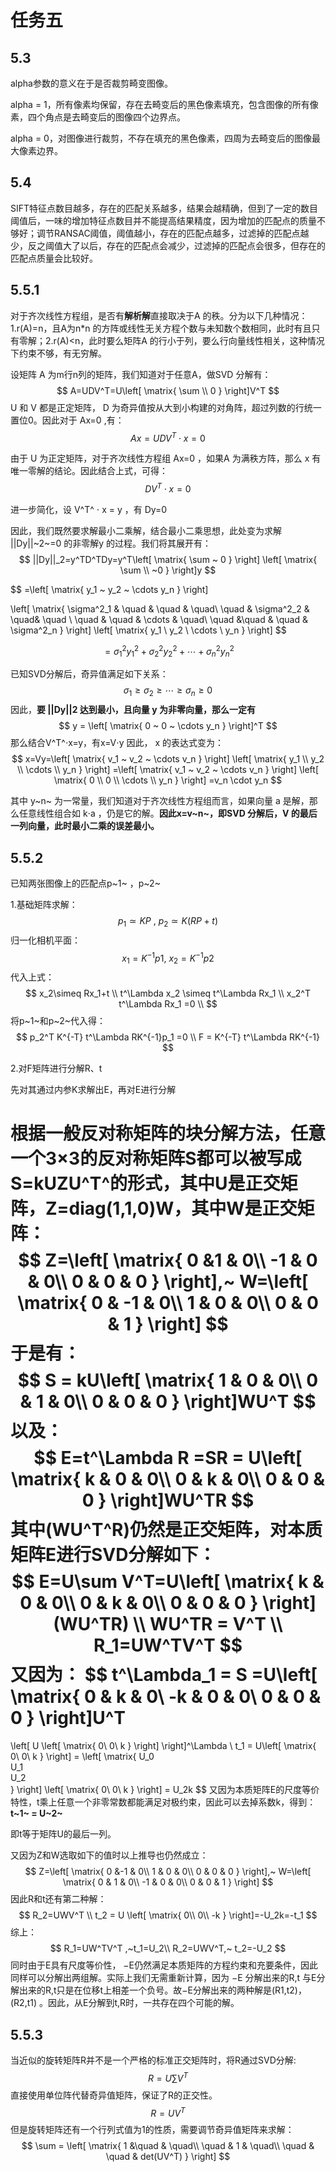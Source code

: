 # 任务五



## 5.3

alpha参数的意义在于是否裁剪畸变图像。

alpha = 1，所有像素均保留，存在去畸变后的黑色像素填充，包含图像的所有像素，四个角点是去畸变后的图像四个边界点。

alpha = 0，对图像进行裁剪，不存在填充的黑色像素，四周为去畸变后的图像最大像素边界。



## 5.4

SIFT特征点数目越多，存在的匹配关系越多，结果会越精确，但到了一定的数目阈值后，一味的增加特征点数目并不能提高结果精度，因为增加的匹配点的质量不够好；调节RANSAC阈值，阈值越小，存在的匹配点越多，过滤掉的匹配点越少，反之阈值大了以后，存在的匹配点会减少，过滤掉的匹配点会很多，但存在的匹配点质量会比较好。



## 5.5.1

对于齐次线性方程组，是否有**解析解**直接取决于A 的秩。分为以下几种情况：1.r(A)=n，且A为n*n 的方阵或线性无关方程个数与未知数个数相同，此时有且只有零解；2.r(A)<n，此时要么矩阵A 的行小于列，要么行向量线性相关，这种情况下约束不够，有无穷解。



设矩阵 A 为m行n列的矩阵，我们知道对于任意A，做SVD 分解有：
$$
A=UDV^T=U\left[
\matrix{
  \sum \\
 0
}
\right]V^T
$$
 U 和 V 都是正定矩阵， D 为奇异值按从大到小构建的对角阵，超过列数的行统一置位0。因此对于 Ax=0 ,有：
$$
Ax=UDV^T \cdot x=0
$$


由于 U 为正定矩阵，对于齐次线性方程组 Ax=0 ，如果A 为满秩方阵，那么 x 有唯一零解的结论。因此结合上式，可得：
$$
DV^T \cdot x=0
$$


进一步简化，设 V^T^ ⋅ x = y ，有 Dy=0

 因此，我们既然要求解最小二乘解，结合最小二乘思想，此处变为求解 ||Dy||~2~=0 的非零解y 的过程。我们将其展开有：
$$
||Dy||_2=y^TD^TDy=y^T\left[
\matrix{
  \sum 
  ~ 0
  }
\right]
\left[
\matrix{
  \sum \\
 ~0
}
\right]y
$$

$$
=\left[
\matrix{
  y_1 ~
  y_2 ~
  \cdots
  y_n
  }
\right]

\left[
\matrix{
  \sigma^2_1 & \quad  & \quad & \quad\\
  \quad  & \sigma^2_2  & \quad& \quad \\
  \quad  &  \quad  & \cdots & \quad\\
  \quad &\quad & \quad  & \sigma^2_n
}
\right]
\left[
\matrix{
  y_1 \\
  y_2 \\
  \cdots \\
  y_n
  }
\right]
$$

$$
=\sigma^2_1y^2_1+\sigma^2_2y^2_2+\cdots+\sigma^2_ny^2_n
$$



已知SVD分解后，奇异值满足如下关系：
$$
\sigma_1 \geq \sigma_2 \geq \cdots \geq \sigma_n \geq 0
$$
因此，**要 ||Dy||2 达到最小，且向量 y 为非零向量，那么一定有**
$$
y = \left[
\matrix{
 0 ~
  0 ~
  \cdots
  y_n
  }
\right]^T
$$
那么结合V^T^⋅x=y，有x=V⋅y 因此， x 的表达式变为：
$$
x=Vy=\left[
\matrix{
  v_1 ~
  v_2 ~
  \cdots
  v_n
  }
\right]
\left[
\matrix{
  y_1 \\
  y_2 \\
  \cdots \\
  y_n
  }
\right]
=\left[
\matrix{
  v_1 ~
  v_2 ~
  \cdots
  v_n
  }
\right]
\left[
\matrix{
  0 \\
  0 \\
  \cdots \\
  y_n
  }
\right]
=v_n \cdot
y_n
$$


其中 y~n~ 为一常量，我们知道对于齐次线性方程组而言，如果向量 a 是解，那么任意线性组合如 k⋅a ，仍是它的解。**因此x=v~n~，即SVD 分解后，V 的最后一列向量，此时最小二乘的误差最小。**



## 5.5.2

已知两张图像上的匹配点p~1~ ，p~2~

1.基础矩阵求解：
$$
p_1\simeq KP ~,~p_2\simeq K(RP+t)
$$
归一化相机平面：
$$
x_1=K^{-1}p1, ~ x_2=K^{-1}p2
$$
代入上式：
$$
x_2\simeq Rx_1+t \\
t^\Lambda x_2 \simeq t^\Lambda Rx_1 \\
x_2^T t^\Lambda Rx_1 =0 \\
$$
将p~1~和p~2~代入得：
$$
p_2^T K^{-T} t^\Lambda RK^{-1}p_1 =0 \\
F = K^{-T} t^\Lambda RK^{-1}
$$


2.对F矩阵进行分解R、t

先对其通过内参K求解出E，再对E进行分解

根据一般反对称矩阵的块分解方法，任意一个3×3的反对称矩阵S都可以被写成S=kUZU^T^的形式，其中U是正交矩阵，Z=diag⁡(1,1,0)W，其中W是正交矩阵：
$$
Z=\left[
\matrix{
  0 &1 & 0\\
  -1 & 0 & 0\\
  0 & 0 & 0
}
\right],~
W=\left[
\matrix{
  0 & -1 & 0\\
  1 & 0 & 0\\
  0 & 0 & 1 
}
\right]
$$
于是有：
$$
S = kU\left[
\matrix{
  1 & 0 & 0\\
  0 & 1 & 0\\
  0 & 0 & 0
}
\right]WU^T
$$
以及：
$$
E=t^\Lambda R =SR = U\left[
\matrix{
  k & 0 & 0\\
  0 & k & 0\\
  0 & 0 & 0
}
\right]WU^TR
$$
其中(WU^T^R)仍然是正交矩阵，对本质矩阵E进行SVD分解如下：
$$
E=U\sum V^T=U\left[
\matrix{
  k & 0 & 0\\
  0 & k & 0\\
  0 & 0 & 0
}
\right](WU^TR) \\
WU^TR = V^T \\
R_1=UW^TV^T
$$
又因为：
$$
t^\Lambda_1 = S =U\left[
\matrix{
  0 & k & 0\\
  -k & 0 & 0\\
  0 & 0 & 0
}
\right]U^T
=
\left[
U
\left[
\matrix{
  0\\
  0\\
 k
}
\right]
\right]^\Lambda \\
t_1 = U\left[
\matrix{
  0\\
  0\\
 k
}
\right] = 
\left[
\matrix{
  U_0\
  U_1\
 U_2\
}
\right]
\left[
\matrix{
  0\\
  0\\
 k
}
\right] = U_2k
$$
又因为本质矩阵E的尺度等价特性，t乘上任意一个非零常数都能满足对极约束，因此可以去掉系数k，得到：**t~1~ = U~2~**

即t等于矩阵U的最后一列。

又因为Z和W选取如下的值时以上推导也仍然成立：
$$
Z=\left[
\matrix{
  0 &-1 & 0\\
  1 & 0 & 0\\
  0 & 0 & 0
}
\right],~
W=\left[
\matrix{
  0 & 1 & 0\\
  -1 & 0 & 0\\
  0 & 0 & 1 
}
\right]
$$
因此R和t还有第二种解：
$$
R_2=UWV^T \\
t_2 = U
\left[
\matrix{
  0\\
  0\\
 -k
}
\right]=-U_2k=-t_1
$$
综上：
$$
R_1=UW^TV^T ,~t_1=U_2\\
R_2=UWV^T,~ t_2=-U_2
$$
同时由于E具有尺度等价性， −E仍然满足本质矩阵的方程约束和充要条件，因此同样可以分解出两组解。实际上我们无需重新计算，因为 −E 分解出来的R,t 与E分解出来的R,t只是在位移t上相差一个负号。故−E分解出来的两种解是(R1,t2)，(R2,t1) 。因此，从E分解到t,R时，一共存在四个可能的解。



## 5.5.3

当近似的旋转矩阵R并不是一个严格的标准正交矩阵时，将R通过SVD分解:
$$
R=U \sum V^T
$$
直接使用单位阵代替奇异值矩阵，保证了R的正交性。
$$
R=UV^T
$$
但是旋转矩阵还有一个行列式值为1的性质，需要调节奇异值矩阵来求解：
$$
\sum =
\left[
\matrix{
  1 &\quad & \quad\\
  \quad & 1 & \quad\\
  \quad & \quad & det(UV^T)
}
\right]
$$
